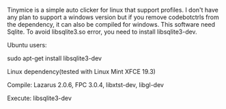 Tinymice is a simple auto clicker for linux that support profiles.
I don't have any plan to support a windows version but if you remove codebotctrls from the dependency, 
it can also be compiled for windows.
This software need Sqlite. To avoid libsqlite3.so error, you need to install libsqlite3-dev.

Ubuntu users:

sudo apt-get install libsqlite3-dev


Linux dependency(tested with Linux Mint XFCE 19.3)

Compile:
	Lazarus 2.0.6, 
	FPC 3.0.4, 
	libxtst-dev, 
	libgl-dev 
  
Execute:
	libsqlite3-dev



